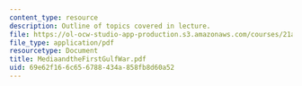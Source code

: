 ```yaml
---
content_type: resource
description: Outline of topics covered in lecture.
file: https://ol-ocw-studio-app-production.s3.amazonaws.com/courses/21a-217-anthropology-of-war-and-peace-fall-2004/69e62f166c656788434a858fb8d60a52_MediaandtheFirstGulfWar.pdf
file_type: application/pdf
resourcetype: Document
title: MediaandtheFirstGulfWar.pdf
uid: 69e62f16-6c65-6788-434a-858fb8d60a52
---
```

